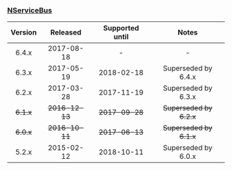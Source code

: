 ### [NServiceBus](/nuget/NServiceBus)

| Version   | Released       | Supported until   | Notes                             |
|:---------:|:--------------:|:-----------------:|:---------------------------------:|
| 6.4.x     | 2017-08-18     | -                 | -                                 |
| 6.3.x     | 2017-05-19     | 2018-02-18        | Superseded by 6.4.x               |
| 6.2.x     | 2017-03-28     | 2017-11-19        | Superseded by 6.3.x               |
| ~~6.1.x~~ | ~~2016-12-13~~ | ~~2017-09-28~~    | ~~Superseded by 6.2.x~~           |
| ~~6.0.x~~ | ~~2016-10-11~~ | ~~2017-06-13~~    | ~~Superseded by 6.1.x~~           |
| 5.2.x     | 2015-02-12     | 2018-10-11        | Superseded by 6.0.x               |

